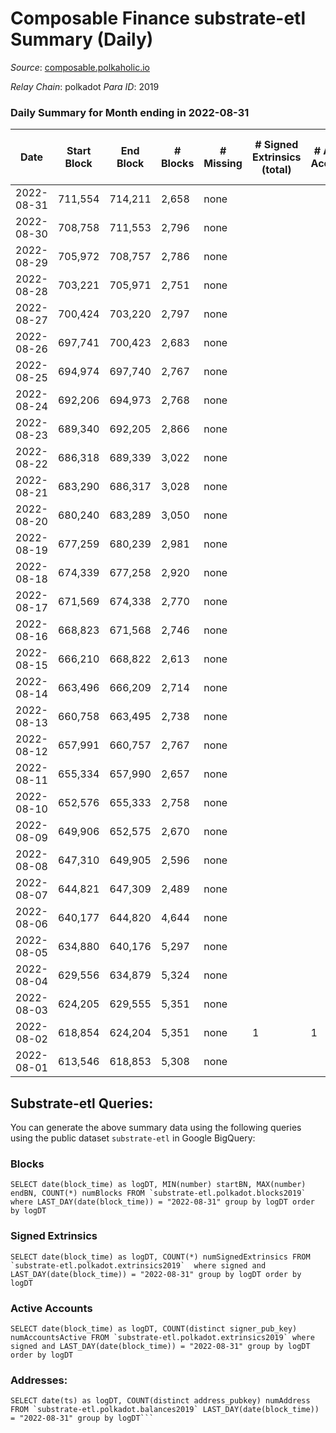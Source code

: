 # Composable Finance substrate-etl Summary (Daily)

_Source_: [composable.polkaholic.io](https://composable.polkaholic.io)

*Relay Chain*: polkadot
*Para ID*: 2019



### Daily Summary for Month ending in 2022-08-31


| Date | Start Block | End Block | # Blocks | # Missing | # Signed Extrinsics (total) | # Active Accounts | # Addresses with Balances | # Events | # Transfers | # XCM Transfers In | # XCM Transfers Out |
| ---- | ----------- | --------- | -------- | --------- | --------------------------- | ----------------- | ------------------------- | -------- | ----------- | ------------------ | ------------------- |
| 2022-08-31 | 711,554 | 714,211 | 2,658 | none  |  |  | 6 | 5,317 |   |   |   |
| 2022-08-30 | 708,758 | 711,553 | 2,796 | none  |  |  | 6 | 5,594 |   |   |   |
| 2022-08-29 | 705,972 | 708,757 | 2,786 | none  |  |  | 6 | 5,573 |   |   |   |
| 2022-08-28 | 703,221 | 705,971 | 2,751 | none  |  |  | 6 | 5,507 |   |   |   |
| 2022-08-27 | 700,424 | 703,220 | 2,797 | none  |  |  | 6 | 5,595 |   |   |   |
| 2022-08-26 | 697,741 | 700,423 | 2,683 | none  |  |  | 6 | 5,368 |   |   |   |
| 2022-08-25 | 694,974 | 697,740 | 2,767 | none  |  |  | 6 | 5,535 |   |   |   |
| 2022-08-24 | 692,206 | 694,973 | 2,768 | none  |  |  | 6 | 5,538 |   |   |   |
| 2022-08-23 | 689,340 | 692,205 | 2,866 | none  |  |  | 6 | 5,734 |   |   |   |
| 2022-08-22 | 686,318 | 689,339 | 3,022 | none  |  |  | 6 | 6,045 |   |   |   |
| 2022-08-21 | 683,290 | 686,317 | 3,028 | none  |  |  | 6 | 6,058 |   |   |   |
| 2022-08-20 | 680,240 | 683,289 | 3,050 | none  |  |  | 6 | 6,102 |   |   |   |
| 2022-08-19 | 677,259 | 680,239 | 2,981 | none  |  |  | 6 | 5,963 |   |   |   |
| 2022-08-18 | 674,339 | 677,258 | 2,920 | none  |  |  | 6 | 5,842 |   |   |   |
| 2022-08-17 | 671,569 | 674,338 | 2,770 | none  |  |  | 6 | 5,541 |   |   |   |
| 2022-08-16 | 668,823 | 671,568 | 2,746 | none  |  |  | 6 | 5,494 |   |   |   |
| 2022-08-15 | 666,210 | 668,822 | 2,613 | none  |  |  | 6 | 5,227 |   |   |   |
| 2022-08-14 | 663,496 | 666,209 | 2,714 | none  |  |  | 6 | 5,430 |   |   |   |
| 2022-08-13 | 660,758 | 663,495 | 2,738 | none  |  |  | 6 | 5,477 |   |   |   |
| 2022-08-12 | 657,991 | 660,757 | 2,767 | none  |  |  | 6 | 5,536 |   |   |   |
| 2022-08-11 | 655,334 | 657,990 | 2,657 | none  |  |  | 6 | 5,315 |   |   |   |
| 2022-08-10 | 652,576 | 655,333 | 2,758 | none  |  |  | 6 | 5,521 |   |   |   |
| 2022-08-09 | 649,906 | 652,575 | 2,670 | none  |  |  | 6 | 5,341 |   |   |   |
| 2022-08-08 | 647,310 | 649,905 | 2,596 | none  |  |  | 6 | 5,194 |   |   |   |
| 2022-08-07 | 644,821 | 647,309 | 2,489 | none  |  |  | 6 | 4,979 |   |   |   |
| 2022-08-06 | 640,177 | 644,820 | 4,644 | none  |  |  | 6 | 9,291 |   |   |   |
| 2022-08-05 | 634,880 | 640,176 | 5,297 | none  |  |  | 6 | 10,597 |   |   |   |
| 2022-08-04 | 629,556 | 634,879 | 5,324 | none  |  |  | 6 | 10,651 |   |   |   |
| 2022-08-03 | 624,205 | 629,555 | 5,351 | none  |  |  | 6 | 10,705 |   |   |   |
| 2022-08-02 | 618,854 | 624,204 | 5,351 | none  | 1 | 1 | 6 | 10,711 |   |   |   |
| 2022-08-01 | 613,546 | 618,853 | 5,308 | none  |  |  | 6 | 10,619 |   |   |   |

## Substrate-etl Queries:
You can generate the above summary data using the following queries using the public dataset `substrate-etl` in Google BigQuery:


### Blocks
```
SELECT date(block_time) as logDT, MIN(number) startBN, MAX(number) endBN, COUNT(*) numBlocks FROM `substrate-etl.polkadot.blocks2019`  where LAST_DAY(date(block_time)) = "2022-08-31" group by logDT order by logDT
```


### Signed Extrinsics
```
SELECT date(block_time) as logDT, COUNT(*) numSignedExtrinsics FROM `substrate-etl.polkadot.extrinsics2019`  where signed and LAST_DAY(date(block_time)) = "2022-08-31" group by logDT order by logDT
```


### Active Accounts
```
SELECT date(block_time) as logDT, COUNT(distinct signer_pub_key) numAccountsActive FROM `substrate-etl.polkadot.extrinsics2019` where signed and LAST_DAY(date(block_time)) = "2022-08-31" group by logDT order by logDT
```


### Addresses:
```
SELECT date(ts) as logDT, COUNT(distinct address_pubkey) numAddress FROM `substrate-etl.polkadot.balances2019` LAST_DAY(date(block_time)) = "2022-08-31" group by logDT```

